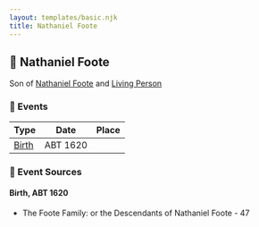 ```yaml
---
layout: templates/basic.njk
title: Nathaniel Foote
---
```

## 🔵 Nathaniel Foote

Son of [Nathaniel Foote](/people/6/64098820) and [Living Person](/people/7/77201280)

### 📆 Events

Type | Date | Place
------ | ------ | ------
[Birth](#event-78c94569-711f-4231-98cd-d0b2e66fe393) | ABT 1620 |

### 📰 Event Sources

#### <a id="event-78c94569-711f-4231-98cd-d0b2e66fe393"></a> Birth, ABT 1620
* The Foote Family: or the Descendants of Nathaniel Foote  - 47